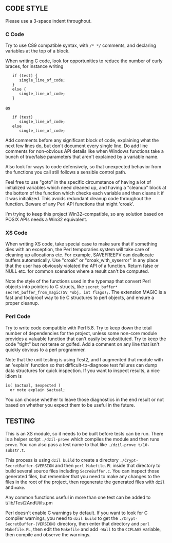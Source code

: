 ## CODE STYLE

Please use a 3-space indent throughout.

### C Code

Try to use C89 compatible syntax, with `/* */` comments, and declaring variables at the top of
a block.

When writing C code, look for opportunities to reduce the number of curly braces, for instance
writing

```
   if (test) {
      single_line_of_code;
   }
   else {
      single_line_of_code;
   }
```

as

```
   if (test)
      single_line_of_code;
   else
      single_line_of_code;
```

Add comments before any significant block of code, explaining what the next few lines
do, but don't document every single line.  Do add line comments for non-obvious API details like
when Windows functions take a bunch of true/false parameters that aren't explained by a variable
name.

Also look for ways to code defensively, so that unexpected behavior from the functions you call
still follows a sensible control path.

Feel free to use "goto" in the specific circumstance of having a lot of initialized variables
which need cleaned up, and having a "cleanup" block at the bottom of the function which checks
each variable and then cleans it if it was initialized.  This avoids redundant cleanup code
throughout the function.  Beware of any Perl API functions that might 'croak'.

I'm trying to keep this project Win32-compatible, so any solution based on POSIX APIs needs a
Win32 equivalent.

### XS Code

When writing XS code, take special case to make sure that if something dies with an exception,
the Perl temporaries system will take care of cleaning up allocations etc.  For example,
SAVEFREEPV can deallocate buffers automatically.  Use "croak" or "croak_with_syserror" in any
place that the user has obviously violated the API of a function.  Return false or NULL etc.
for common scenarios where a result can't be computed.

Note the style of the functions used in the typemap that convert Perl objects into pointers to
C structs, like `secret_buffer* secret_buffer_from_magic(SV *obj, int flags);`.  The extension
MAGIC is a fast and foolproof way to tie C structures to perl objects, and ensure a proper
cleanup.

### Perl Code

Try to write code compatible with Perl 5.8.  Try to keep down the total number of dependencies
for the project, unless some non-core module provides a valuable function that can't easily be
substituted.  Try to keep the code "tight" but not terse or golfed.  Add a comment on any line
that isn't quickly obvious to a perl programmer.

Note that the unit testing is using Test2, and I augmented that module with an 'explain'
function so that difficult-to-diagnose test failures can dump data structures for quick
inspection.  If you want to inspect results, a nice idiom is
```
is( $actual, $expected )
  or note explain $actual;
```
You can choose whether to leave those diagnostics in the end result or not based on whether you
expect them to be useful in the future.

TESTING
-------

This is an XS module, so it needs to be built before tests can be run.  There is a helper
script `./dzil-prove` which compiles the module and then runs `prove`.  You can also pass a
test name to that like `./dzil-prove t/10-substr.t`.

This process is using `dzil build` to create a directory `./Crypt-SecretBuffer-$VERSION` and
then `perl Makefile.PL` inside that directory to build several source files including
`SecreBuffer.c`.  You can inspect those generated files, but remember that you need to make any
changes to the files in the root of the project, then regenerate the generated files with `dzil`
and `make`.

Any common functions useful in more than one test can be added to t/lib/Test2AndUtils.pm

Perl doesn't enable C warnings by default.  If you want to look for C compiler warnings, you
need to `dzil build` to get the `./Crypt-SecretBuffer-(VERSION)` directory, then enter that
directory and `perl Makefile.PL`, then edit the `Makefile` and add `-Wall` to the `CCFLAGS`
variable, then compile and observe the warnings.
